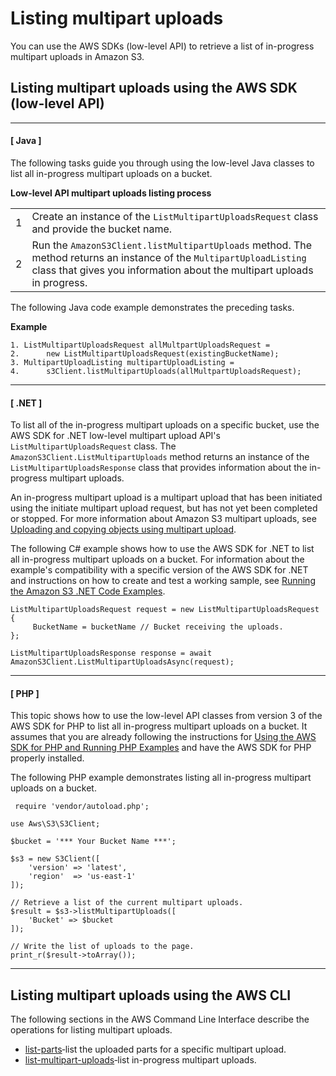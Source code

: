 # Listing multipart uploads<a name="list-mpu"></a>

You can use the AWS SDKs \(low\-level API\) to retrieve a list of in\-progress multipart uploads in Amazon S3\.

## Listing multipart uploads using the AWS SDK \(low\-level API\)<a name="list-aws-sdk"></a>

------
#### [ Java ]

The following tasks guide you through using the low\-level Java classes to list all in\-progress multipart uploads on a bucket\.


**Low\-level API multipart uploads listing process**  

|  |  | 
| --- |--- |
| 1 | Create an instance of the `ListMultipartUploadsRequest` class and provide the bucket name\. | 
| 2 | Run the `AmazonS3Client.listMultipartUploads` method\. The method returns an instance of the `MultipartUploadListing` class that gives you information about the multipart uploads in progress\. | 

The following Java code example demonstrates the preceding tasks\.

**Example**  

```
1. ListMultipartUploadsRequest allMultpartUploadsRequest = 
2.      new ListMultipartUploadsRequest(existingBucketName);
3. MultipartUploadListing multipartUploadListing = 
4.      s3Client.listMultipartUploads(allMultpartUploadsRequest);
```

------
#### [ \.NET ]

To list all of the in\-progress multipart uploads on a specific bucket, use the AWS SDK for \.NET low\-level multipart upload API's `ListMultipartUploadsRequest` class\. The `AmazonS3Client.ListMultipartUploads` method returns an instance of the `ListMultipartUploadsResponse` class that provides information about the in\-progress multipart uploads\. 

An in\-progress multipart upload is a multipart upload that has been initiated using the initiate multipart upload request, but has not yet been completed or stopped\. For more information about Amazon S3 multipart uploads, see [Uploading and copying objects using multipart upload](mpuoverview.md)\.

The following C\# example shows how to use the AWS SDK for \.NET to list all in\-progress multipart uploads on a bucket\. For information about the example's compatibility with a specific version of the AWS SDK for \.NET and instructions on how to create and test a working sample, see [Running the Amazon S3 \.NET Code Examples](UsingTheMPDotNetAPI.md#TestingDotNetApiSamples)\.

```
ListMultipartUploadsRequest request = new ListMultipartUploadsRequest
{
	 BucketName = bucketName // Bucket receiving the uploads.
};

ListMultipartUploadsResponse response = await AmazonS3Client.ListMultipartUploadsAsync(request);
```

------
#### [ PHP ]

This topic shows how to use the low\-level API classes from version 3 of the AWS SDK for PHP to list all in\-progress multipart uploads on a bucket\. It assumes that you are already following the instructions for [Using the AWS SDK for PHP and Running PHP Examples](UsingTheMPphpAPI.md) and have the AWS SDK for PHP properly installed\. 

The following PHP example demonstrates listing all in\-progress multipart uploads on a bucket\.

```
 require 'vendor/autoload.php';

use Aws\S3\S3Client;

$bucket = '*** Your Bucket Name ***';

$s3 = new S3Client([
    'version' => 'latest',
    'region'  => 'us-east-1'
]);

// Retrieve a list of the current multipart uploads.
$result = $s3->listMultipartUploads([
    'Bucket' => $bucket
]);

// Write the list of uploads to the page.
print_r($result->toArray());
```

------

## Listing multipart uploads using the AWS CLI<a name="list-mpu-cli"></a>

The following sections in the AWS Command Line Interface describe the operations for listing multipart uploads\. 
+ [list\-parts](https://awscli.amazonaws.com/v2/documentation/api/latest/reference/s3api/list-parts.html)‐list the uploaded parts for a specific multipart upload\.
+ [list\-multipart\-uploads](https://docs.aws.amazon.com/cli/latest/reference/s3api/list-multipart-uploads.html)‐list in\-progress multipart uploads\.